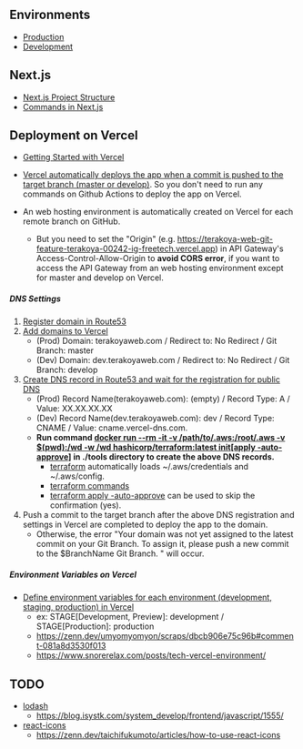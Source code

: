 ## Environments

- [Production](https://terakoyaweb.com/)
- [Development](https://dev.terakoyaweb.com/)

## Next.js

- [Next.js Project Structure](https://nextjs.org/docs/getting-started/project-structure)
- [Commands in Next.js](https://qiita.com/st2222/items/827407bc146ef9886f06)

## Deployment on Vercel

- [Getting Started with Vercel](https://typescriptbook.jp/tutorials/vercel-deploy)

- [Vercel automatically deploys the app when a commit is pushed to the target branch (master or develop)](https://zenn.dev/nekoshita/articles/f8a737f38a5fb4). So you don't need to run any commands on Github Actions to deploy the app on Vercel.

- An web hosting environment is automatically created on Vercel for each remote branch on GitHub.

  - But you need to set the "Origin" (e.g. https://terakoya-web-git-feature-terakoya-00242-ig-freetech.vercel.app) in API Gateway's Access-Control-Allow-Origin to **avoid CORS error**, if you want to access the API Gateway from an web hosting environment except for master and develop on Vercel.

##### DNS Settings

1. [Register domain in Route53](https://chigusa-web.com/blog/route53-reg/)
2. [Add domains to Vercel](https://zenn.dev/keitakn/articles/nextjs-vercel-create-staging)
   - (Prod) Domain: terakoyaweb.com / Redirect to: No Redirect / Git Branch: master
   - (Dev) Domain: dev.terakoyaweb.com / Redirect to: No Redirect / Git Branch: develop
3. [Create DNS record in Route53 and wait for the registration for public DNS](https://dev.classmethod.jp/articles/vercel-custom-domain-route53/)
   - (Prod) Record Name(terakoyaweb.com): (empty) / Record Type: A / Value: XX.XX.XX.XX
   - (Dev) Record Name(dev.terakoyaweb.com): dev / Record Type: CNAME / Value: cname.vercel-dns.com.
   - **Run command [docker run --rm -it -v /path/to/.aws:/root/.aws -v $(pwd):/wd -w /wd hashicorp/terraform:latest init[apply -auto-approve]](https://hub.docker.com/r/hashicorp/terraform/) in ./tools directory to create the above DNS records.**
     - [terraform](https://hub.docker.com/r/hashicorp/terraform/) automatically loads ~/.aws/credentials and ~/.aws/config.
     - [terraform commands](https://qiita.com/empty948/items/7db361ad875b778a456a)
     - [terraform apply -auto-approve](https://documentroot.org/articles/auto-approve-for-terraform.html) can be used to skip the confirmation (yes).
4. Push a commit to the target branch after the above DNS registration and settings in Vercel are completed to deploy the app to the domain.
   - Otherwise, the error "Your domain was not yet assigned to the latest commit on your Git Branch. To assign it, please push a new commit to the $BranchName Git Branch. " will occur.

##### Environment Variables on Vercel

- [Define environment variables for each environment (development, staging, production) in Vercel](https://zenn.dev/keitakn/articles/nextjs-vercel-create-staging#production%E3%80%81staging%E3%81%9D%E3%82%8C%E3%81%9E%E3%82%8C%E3%81%AB%E7%92%B0%E5%A2%83%E5%A4%89%E6%95%B0%E3%81%AE%E8%BF%BD%E5%8A%A0)
  - ex: STAGE[Development, Preview]: development / STAGE[Production]: production
  - https://zenn.dev/umyomyomyon/scraps/dbcb906e75c96b#comment-081a8d3530f013
  - https://www.snorerelax.com/posts/tech-vercel-environment/

## TODO

- [lodash](https://qiita.com/sosomuse/items/a08e28def541c28458a0)
  - https://blog.isystk.com/system_develop/frontend/javascript/1555/
- [react-icons](https://react-icons.github.io/react-icons/)
  - https://zenn.dev/taichifukumoto/articles/how-to-use-react-icons
